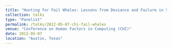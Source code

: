 ```yaml
---
title: "Hunting for Fail Whales: Lessons from Deviance and Failure in Social Computing"
collection: talks
type: "Panelist"
permalink: /talks/2012-05-07-chi-fail-whales
venue: "Conference on Human Factors in Computing (CHI)"
date: 2012-05-07
location: "Austin, Texas"
---
```

